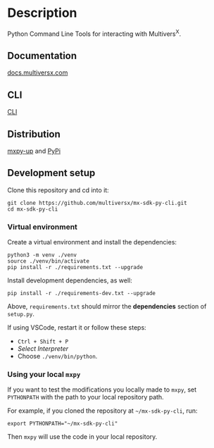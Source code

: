 # Description
Python Command Line Tools for interacting with Multivers<sup>X</sup>.

## Documentation
[docs.multiversx.com](https://docs.multiversx.com/sdk-and-tools/sdk-py/)

## CLI
[CLI](CLI.md)

## Distribution
[mxpy-up](https://docs.multiversx.com/sdk-and-tools/sdk-py/installing-mxpy/) and [PyPi](https://pypi.org/project/multiversx-sdk-cli/#history)

## Development setup

Clone this repository and cd into it:

```
git clone https://github.com/multiversx/mx-sdk-py-cli.git
cd mx-sdk-py-cli
```

### Virtual environment

Create a virtual environment and install the dependencies:

```
python3 -m venv ./venv
source ./venv/bin/activate
pip install -r ./requirements.txt --upgrade
```

Install development dependencies, as well:

```
pip install -r ./requirements-dev.txt --upgrade
```

Above, `requirements.txt` should mirror the **dependencies** section of `setup.py`.

If using VSCode, restart it or follow these steps:
 - `Ctrl + Shift + P`
 - _Select Interpreter_
 - Choose `./venv/bin/python`.

### Using your local `mxpy`

If you want to test the modifications you locally made to `mxpy`, set `PYTHONPATH` with the path to your local repository path.

For example, if you cloned the repository at `~/mx-sdk-py-cli`, run:

```
export PYTHONPATH="~/mx-sdk-py-cli"
```

Then `mxpy` will use the code in your local repository.
